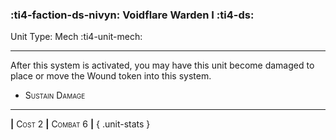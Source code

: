 ### :ti4-faction-ds-nivyn: **Voidflare Warden I** :ti4-ds:

Unit Type: Mech :ti4-unit-mech:

---

After this system is activated, you may have this unit become damaged to place or move the Wound token into this system.

* <span style="font-variant:small-caps;">Sustain Damage</span> 

---

__|__ <span style="font-variant:small-caps;">Cost 2</span> __|__ <span style="font-variant:small-caps;">Combat 6</span> __|__
{ .unit-stats }
